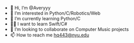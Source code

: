 - 👋 Hi, I’m @Averyyy
- 👀 I’m interested in Python/C/Robotics/Web
- 🌱 I’m currently learning Python/C
- 🐱‍🚀 I want to learn Swift/C#
- 💞️ I’m looking to collaborate on Computer Music projects
- 📫 How to reach me hq443@nyu.edu

<!---
Averyyy/Averyyy is a ✨ special ✨ repository because its `README.md` (this file) appears on your GitHub profile.
You can click the Preview link to take a look at your changes.
--->
